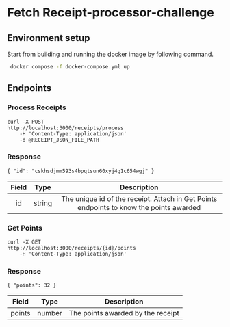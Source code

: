 # Fetch Receipt-processor-challenge 

## Environment setup

Start from building and running the docker image by following command.


```sh
 docker compose -f docker-compose.yml up 
```


## Endpoints 

### Process Receipts

    curl -X POST 
    http://localhost:3000/receipts/process
        -H 'Content-Type: application/json' 
        -d @RECEIPT_JSON_FILE_PATH


### Response

    { "id": "cskhsdjmm593s4bpqtsun60xyj4g1c654wgj" }

| Field | Type | Description |
| :----:| :----: | :----: |
| id | string | The unique id of the receipt. Attach in Get Points endpoints to know the points awarded|


### Get Points

    curl -X GET 
    http://localhost:3000/receipts/{id}/points
        -H 'Content-Type: application/json' 

### Response

    { "points": 32 }

| Field | Type | Description |
| :----:| :----: | :----: |
| points | number | The points awarded by the receipt |
